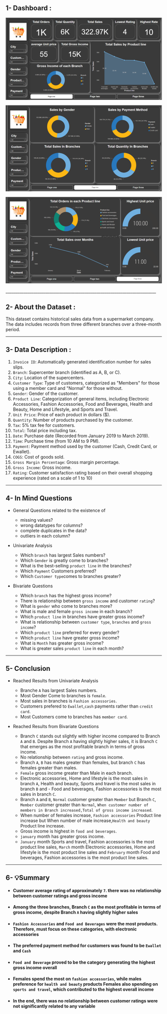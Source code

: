 ## 1- Dashboard :
</p>
  <p float="left">
  <img src='DashBoard\Page one.png'/>
  </p>
  <img src='DashBoard\Page two.png'/>
   </p>
  <img src='DashBoard\Page three.png'/>
</p>
____________________________________________________________________________

## 2- About the Dataset :
This dataset contains historical sales data from a supermarket company. The data includes records from three different branches over a three-month period.
____________________________________________________________________________
## 3- Data Description :
1. `Invoice ID`: Automatically generated identification number for sales slips.
2. `Branch`: Supercenter branch (identified as A, B, or C).
3. `City`: Location of the supercenters.
4. `Customer Type`: Type of customers, categorized as "Members" for those using a member card and "Normal" for those without.
5. `Gender`: Gender of the customer.
6. `Product Line`: Categorization of general items, including Electronic Accessories, Fashion Accessories, Food and Beverages, Health and Beauty, Home and Lifestyle, and Sports and Travel.
7. `Unit Price`: Price of each product in dollars ($).
8. `Quantity`: Number of products purchased by the customer.
9. `Tax`: 5% tax fee for customers.
10. `Total`: Total price including tax.
11. `Date`: Purchase date (Recorded from January 2019 to March 2019).
12. `Time`: Purchase time (from 10 AM to 9 PM).
13. `Payment`: Payment method used by the customer (Cash, Credit Card, or Ewallet).
14. `COGS`: Cost of goods sold.
15. `Gross Margin Percentage`: Gross margin percentage.
16. `Gross Income`: Gross income.
17. `Rating`: Customer satisfaction rating based on their overall shopping experience (rated on a scale of 1 to 10)
_________________________________________________________________________________
## 4- In Mind Questions
- General Questions related to the existence of
  - missing values?
  - wrong datatypes for columns?
  - complete duplicates in the data?
  - outliers in each column?

- Univariate Analysis
  - Which `branch` has largest Sales numbers?
  - Which `Gender` is greatly come to branches?
  - What is the best-selling `product line` in the branches?
  - Which `Payment` Customers preferred?
  - Which `Customer type`comes to branches greater?

- Bivariate Questions
  - Which `branch` has the highest gross income?
  - There is relationship between `gross income` and customer `rating`?
  - What is `gender` who come to branches more?
  - What is male and female `gross income` in each branch?
  - Which `product line` in branches have greater gross income?
  - What is relationship between `customer type`, `branches` and `gross income`?
  - Which `product line` preferred for every gender?
  - Which `product line` have greater gross income?
  - What is `Month` has greater gross income?
  - What is greater sales `product line` in each month?
______________________________________________________________________________________
## 5- Conclusion
- Reached Results from  Univariate Analysis
  - Branche `A` has largest Sales numbers.
  - Most Gender Come to branches is `female`.
  - Most sales in branches is `Fashion accessories`.
  - Customers prefered to `Ewallet`,`cash` payments rather than `credit card`.
  - Most Customers come to branches has `member card`.

 - Reached Results from Bivariate Questions
   -  Branch `C` stands out slightly with higher income compared to Branch `A` and `B`. Despite Branch `A` having slightly higher sales, it is Branch `C`  that emerges as the most profitable branch in terms of gross income.
   -  No relationship between `rating` and gross income.
   -  Branch `A`, `B` has males greater than females, but branch `C` has females greater than males.
   -  `Female` gross income greater than Male in each branch.
   - Electronic accessories, Home and lifestyle is the most sales in branch `A`, Health and beauty, Sports and travel is the most sales in branch `B` and - Food and beverages, Fashion accessories is the most sales in branch `C`.
   - Branch `A` and `B`, `Normal` customer greater than `Member` but  Branch `C`, `Member` customer greater than `Normal`, `When customer number of members in Branch increased,Total of gross income increased`.
   -  When number of females increase, `Fashion accessories` Product line increase but When number of male increase,`Health and beauty` Product line increase.
   -  Gross income is highest in `food and beverages`.
   -  `january` month has greater gross income.
   -  `January` month Sports and travel, Fashion accessories is the most product line sales, `March` month Electronic accessories, Home and lifestyle is the most product line sales and `February` month Food and beverages, Fashion accessories is the most product line sales.
______________________________________________________________________________________
## 6- 💡Summary
- #### Customer average rating of approximately `7`. there was no relationship between customer ratings and gross income

- #### Among the three branches, Branch `C` as the most profitable in terms of gross income, despite Branch `A` having slightly higher sales

- #### `Fashion Accessories` and `Food and Beverages` were the most products. Therefore, must focus on these categories, with electronic accessories

- #### The preferred payment method for customers was found to be `Ewallet` and `Cash`

- #### `Food and Beverage` proved to be the category generating the highest gross income overall

- #### Females  spend the most on `fashion accessories`, while males  preference for `health and beauty` products Females also spending on `sports and travel`, which contributed to the highest overall income

- #### In the end, there was no relationship between customer ratings were not significantly related to any variable



